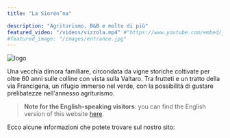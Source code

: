 ```yaml
---
title: "La Siorén’na"

description: "Agriturismo, B&B e molto di più"
featured_video: "/videos/vizzola.mp4" #"https://www.youtube.com/embed/jfKfPfyJRdk?autoplay=1&mute=1&controls=0"
#featured_image: "/images/entrance.jpg"
---
```


![logo](/logo.png)

Una vecchia dimora familiare, circondata da vigne storiche coltivate per oltre 60
anni sulle colline con vista sulla Valtaro. Tra frutteti e un tratto della via
Francigena, un rifugio immerso nel verde, con la possibilità di gustare prelibatezze
nell'annesso agriturismo.

> **Note for the English-speaking visitors**: you can find the English version of
> this website [here](/en/).

Ecco alcune informazioni che potete trovare sul nostro sito:
